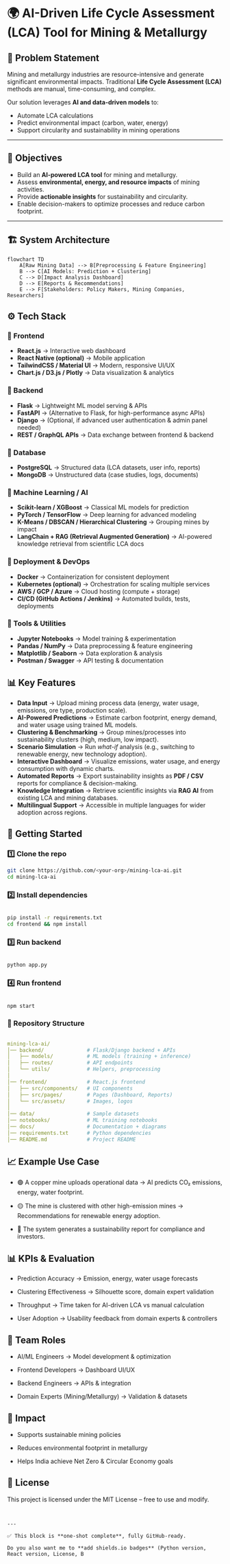 # 🌍 AI-Driven Life Cycle Assessment (LCA) Tool for Mining & Metallurgy  

## 📌 Problem Statement  
Mining and metallurgy industries are resource-intensive and generate significant environmental impacts. Traditional **Life Cycle Assessment (LCA)** methods are manual, time-consuming, and complex.  

Our solution leverages **AI and data-driven models** to:  
- Automate LCA calculations  
- Predict environmental impact (carbon, water, energy)  
- Support circularity and sustainability in mining operations  

---

## 🎯 Objectives  
- Build an **AI-powered LCA tool** for mining and metallurgy.  
- Assess **environmental, energy, and resource impacts** of mining activities.  
- Provide **actionable insights** for sustainability and circularity.  
- Enable decision-makers to optimize processes and reduce carbon footprint.  

---

## 🏗️ System Architecture  
```mermaid
flowchart TD
    A[Raw Mining Data] --> B[Preprocessing & Feature Engineering]
    B --> C[AI Models: Prediction + Clustering]
    C --> D[Impact Analysis Dashboard]
    D --> E[Reports & Recommendations]
    E --> F[Stakeholders: Policy Makers, Mining Companies, Researchers]
```
## ⚙️ Tech Stack  

### 🔹 Frontend  
- **React.js** → Interactive web dashboard  
- **React Native (optional)** → Mobile application  
- **TailwindCSS / Material UI** → Modern, responsive UI/UX  
- **Chart.js / D3.js / Plotly** → Data visualization & analytics  

### 🔹 Backend  
- **Flask** → Lightweight ML model serving & APIs  
- **FastAPI** → (Alternative to Flask, for high-performance async APIs)  
- **Django** → (Optional, if advanced user authentication & admin panel needed)  
- **REST / GraphQL APIs** → Data exchange between frontend & backend  

### 🔹 Database  
- **PostgreSQL** → Structured data (LCA datasets, user info, reports)  
- **MongoDB** → Unstructured data (case studies, logs, documents)  

### 🔹 Machine Learning / AI  
- **Scikit-learn / XGBoost** → Classical ML models for prediction  
- **PyTorch / TensorFlow** → Deep learning for advanced modeling  
- **K-Means / DBSCAN / Hierarchical Clustering** → Grouping mines by impact  
- **LangChain + RAG (Retrieval Augmented Generation)** → AI-powered knowledge retrieval from scientific LCA docs  

### 🔹 Deployment & DevOps  
- **Docker** → Containerization for consistent deployment  
- **Kubernetes (optional)** → Orchestration for scaling multiple services  
- **AWS / GCP / Azure** → Cloud hosting (compute + storage)  
- **CI/CD (GitHub Actions / Jenkins)** → Automated builds, tests, deployments  

### 🔹 Tools & Utilities  
- **Jupyter Notebooks** → Model training & experimentation  
- **Pandas / NumPy** → Data preprocessing & feature engineering  
- **Matplotlib / Seaborn** → Data exploration & analysis  
- **Postman / Swagger** → API testing & documentation
   
## 📊 Key Features  

-  **Data Input** → Upload mining process data (energy, water usage, emissions, ore type, production scale).  
-  **AI-Powered Predictions** → Estimate carbon footprint, energy demand, and water usage using trained ML models.  
-  **Clustering & Benchmarking** → Group mines/processes into sustainability clusters (high, medium, low impact).  
-  **Scenario Simulation** → Run *what-if* analysis (e.g., switching to renewable energy, new technology adoption).  
-  **Interactive Dashboard** → Visualize emissions, water usage, and energy consumption with dynamic charts.  
-  **Automated Reports** → Export sustainability insights as **PDF / CSV** reports for compliance & decision-making.  
-  **Knowledge Integration** → Retrieve scientific insights via **RAG AI** from existing LCA and mining databases.  
-  **Multilingual Support** → Accessible in multiple languages for wider adoption across regions.  


## 🚀 Getting Started  

### 1️⃣ Clone the repo  
```bash
git clone https://github.com/<your-org>/mining-lca-ai.git
cd mining-lca-ai
```
### 2️⃣ Install dependencies
```bash

pip install -r requirements.txt
cd frontend && npm install
```
### 3️⃣ Run backend
```bash

python app.py
```
### 4️⃣ Run frontend
```bash

npm start
```
### 📂 Repository Structure
```yaml

mining-lca-ai/
│── backend/              # Flask/Django backend + APIs
│   ├── models/           # ML models (training + inference)
│   ├── routes/           # API endpoints
│   └── utils/            # Helpers, preprocessing
│
│── frontend/             # React.js frontend
│   ├── src/components/   # UI components
│   ├── src/pages/        # Pages (Dashboard, Reports)
│   └── src/assets/       # Images, logos
│
│── data/                 # Sample datasets
│── notebooks/            # ML training notebooks
│── docs/                 # Documentation + diagrams
│── requirements.txt      # Python dependencies
│── README.md             # Project README
```
## 📈 Example Use Case
- 🟢 A copper mine uploads operational data → AI predicts CO₂ emissions, energy, water footprint.

- 🟡 The mine is clustered with other high-emission mines → Recommendations for renewable energy adoption.

- 🔵 The system generates a sustainability report for compliance and investors.

## 📊 KPIs & Evaluation
- Prediction Accuracy → Emission, energy, water usage forecasts

- Clustering Effectiveness → Silhouette score, domain expert validation

- Throughput → Time taken for AI-driven LCA vs manual calculation

- User Adoption → Usability feedback from domain experts & controllers

## 👥 Team Roles
- AI/ML Engineers → Model development & optimization

- Frontend Developers → Dashboard UI/UX

- Backend Engineers → APIs & integration

- Domain Experts (Mining/Metallurgy) → Validation & datasets

## 🌱 Impact
- Supports sustainable mining policies

- Reduces environmental footprint in metallurgy

- Helps India achieve Net Zero & Circular Economy goals

## 📜 License
This project is licensed under the MIT License – free to use and modify.

```pgsql


---

✅ This block is **one-shot complete**, fully GitHub-ready.  

Do you also want me to **add shields.io badges** (Python version, React version, License, B
```
